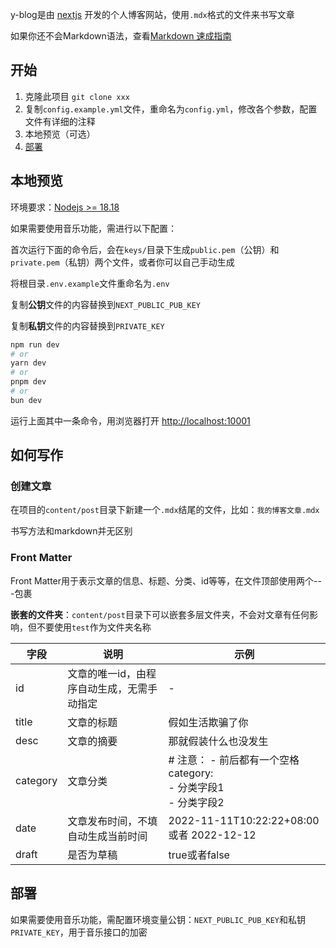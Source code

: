 y-blog是由 [nextjs](https://nextjs.org/) 开发的个人博客网站，使用`.mdx`格式的文件来书写文章

如果你还不会Markdown语法，查看[Markdown 速成指南](Markdown-Use.md)

## 开始

1. 克隆此项目 `git clone xxx`
2. 复制`config.example.yml`文件，重命名为`config.yml`，修改各个参数，配置文件有详细的注释
3. 本地预览（可选）
4. [部署](#部署)

## 本地预览

环境要求：[Nodejs >= 18.18](https://nodejs.org/)

如果需要使用音乐功能，需进行以下配置：

首次运行下面的命令后，会在`keys/`目录下生成`public.pem`（公钥）和`private.pem`（私钥）两个文件，或者你可以自己手动生成

将根目录`.env.example`文件重命名为`.env`

复制**公钥**文件的内容替换到`NEXT_PUBLIC_PUB_KEY`

复制**私钥**文件的内容替换到`PRIVATE_KEY`

```bash
npm run dev
# or
yarn dev
# or
pnpm dev
# or
bun dev
```

运行上面其中一条命令，用浏览器打开 [http://localhost:10001](http://localhost:10001)

## 如何写作

### 创建文章

在项目的`content/post`目录下新建一个`.mdx`结尾的文件，比如：`我的博客文章.mdx`

书写方法和markdown并无区别

### Front Matter

Front Matter用于表示文章的信息、标题、分类、id等等，在文件顶部使用两个---包裹

**嵌套的文件夹**：`content/post`目录下可以嵌套多层文件夹，不会对文章有任何影响，但不要使用`test`作为文件夹名称

| 字段       | 说明                     | 示例                                                        |
|----------|------------------------|-----------------------------------------------------------|
| id       | 文章的唯一id，由程序自动生成，无需手动指定 | -                                                         |
| title    | 文章的标题                  | 假如生活欺骗了你                                                  |
| desc     | 文章的摘要                  | 那就假装什么也没发生                                                |
| category | 文章分类                   | # 注意： - 前后都有一个空格<br/>category: <br/> - 分类字段1<br/> - 分类字段2 |
| date     | 文章发布时间，不填自动生成当前时间      | 2022-11-11T10:22:22+08:00 或者  2022-12-12                  |
| draft    | 是否为草稿                  | true或者false                                               |

## 部署

如果需要使用音乐功能，需配置环境变量公钥：`NEXT_PUBLIC_PUB_KEY`和私钥`PRIVATE_KEY`，用于音乐接口的加密
